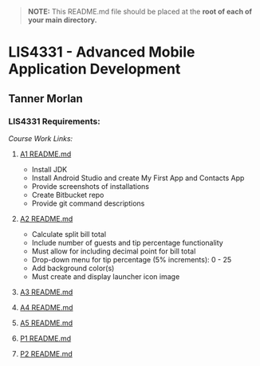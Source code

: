 > **NOTE:** This README.md file should be placed at the **root of each of your main directory.**

# LIS4331 - Advanced Mobile Application Development

## Tanner Morlan

### LIS4331 Requirements:

*Course Work Links:*

1. [A1 README.md](a1/README.md "My A1 README.md file")
    - Install JDK
    - Install Android Studio and create My First App and Contacts App
    - Provide screenshots of installations
    - Create Bitbucket repo
    - Provide git command descriptions

2. [A2 README.md](a2/README.md "My A2 README.md file")
    - Calculate split bill total
    - Include number of guests and tip percentage functionality
    - Must allow for including decimal point for bill total
    - Drop-down menu for tip percentage (5% increments): 0 - 25
    - Add background color(s)
    - Must create and display launcher icon image

3. [A3 README.md](a3/README.md "My A3 README.md file")

4. [A4 README.md](a4/README.md "My A4 README.md file")

5. [A5 README.md](a5/README.md "My A5 README.md file")

6. [P1 README.md](p1/README.md "My P1 README.md file")

7. [P2 README.md](p2/README.md "My P2 README.md file")
